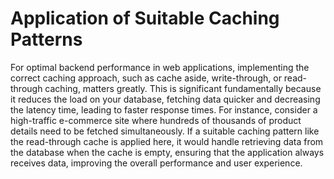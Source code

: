 # Application of Suitable Caching Patterns

For optimal backend performance in web applications, implementing the correct caching approach, such as cache aside, write-through, or read-through caching, matters greatly. This is significant fundamentally because it reduces the load on your database, fetching data quicker and decreasing the latency time, leading to faster response times. For instance, consider a high-traffic e-commerce site where hundreds of thousands of product details need to be fetched simultaneously. If a suitable caching pattern like the read-through cache is applied here, it would handle retrieving data from the database when the cache is empty, ensuring that the application always receives data, improving the overall performance and user experience.